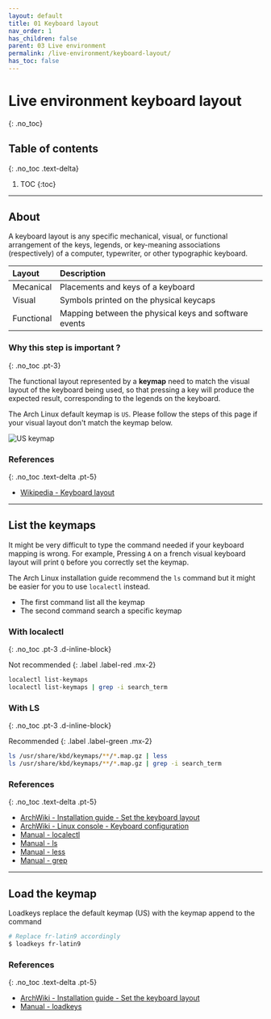 ```yaml
---
layout: default
title: 01 Keyboard layout
nav_order: 1
has_children: false
parent: 03 Live environment
permalink: /live-environment/keyboard-layout/
has_toc: false
---
```


# Live environment keyboard layout
{: .no_toc}

## Table of contents
{: .no_toc .text-delta}

1. TOC
{:toc}

---

## About

A keyboard layout is any specific mechanical, visual, or functional arrangement of the keys, legends, or key-meaning associations (respectively) of a computer, typewriter, or other typographic keyboard.

| Layout     | Description                                           |
| :--------- | :---------------------------------------------------- |
| Mecanical  | Placements and keys of a keyboard                     |
| Visual     | Symbols printed on the physical keycaps               |
| Functional | Mapping between the physical keys and software events |

### Why this step is important ?
{: .no_toc .pt-3}

The functional layout represented by a **keymap** need to match the visual layout of the keyboard being used, so that pressing a key will produce the expected result, corresponding to the legends on the keyboard.

The Arch Linux default keymap is `US`. Please follow the steps of this page if your visual layout don't match the keymap below.

![US keymap](https://upload.wikimedia.org/wikipedia/commons/5/51/KB_United_States-NoAltGr.svg)

### References
{: .no_toc .text-delta .pt-5}

- [Wikipedia - Keyboard layout](https://en.wikipedia.org/wiki/Keyboard_layout)

---

## List the keymaps

It might be very difficult to type the command needed if your keyboard mapping is wrong. For example, Pressing `A` on a french visual keyboard layout will print `Q` before you correctly set the keymap.

The Arch Linux installation guide recommend the `ls` command but it might be easier for you to use `localectl` instead.

- The first command list all the keymap
- The second command search a specific keymap

### With localectl
{: .no_toc .pt-3 .d-inline-block}

Not recommended
{: .label .label-red .mx-2}

```bash
localectl list-keymaps
localectl list-keymaps | grep -i search_term
```

### With LS
{: .no_toc .pt-3 .d-inline-block}

Recommended
{: .label .label-green .mx-2}

```bash
ls /usr/share/kbd/keymaps/**/*.map.gz | less
ls /usr/share/kbd/keymaps/**/*.map.gz | grep -i search_term
```

### References
{: .no_toc .text-delta .pt-5}

- [ArchWiki - Installation guide - Set the keyboard layout](https://wiki.archlinux.org/index.php/Installation_guide#Set_the_keyboard_layout)
- [ArchWiki - Linux console - Keyboard configuration](https://wiki.archlinux.org/index.php/Linux_console/Keyboard_configuration)
- [Manual - localectl](https://jlk.fjfi.cvut.cz/arch/manpages/man/core/systemd/localectl.1.en)
- [Manual - ls](https://jlk.fjfi.cvut.cz/arch/manpages/man/core/coreutils/ls.1.en)
- [Manual - less](https://jlk.fjfi.cvut.cz/arch/manpages/man/core/less/less.1.en)
- [Manual - grep](https://jlk.fjfi.cvut.cz/arch/manpages/man/core/grep/grep.1.en)

---

## Load the keymap

Loadkeys replace the default keymap (US) with the keymap append to the command

```bash
# Replace fr-latin9 accordingly
$ loadkeys fr-latin9
```

### References
{: .no_toc .text-delta .pt-5}

- [ArchWiki - Installation guide - Set the keyboard layout](https://wiki.archlinux.org/index.php/Installation_guide#Set_the_keyboard_layout)
- [Manual - loadkeys](https://jlk.fjfi.cvut.cz/arch/manpages/man/loadkeys.1)
